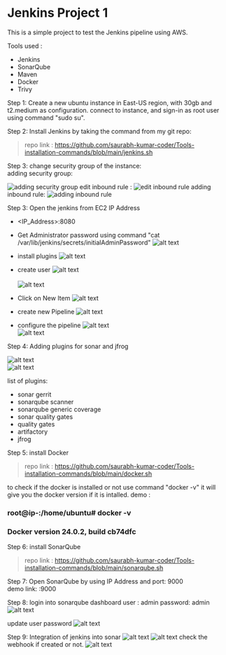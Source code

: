 # Jenkins Project 1

This is a simple project to test the Jenkins pipeline using AWS.

Tools used :

- Jenkins
- SonarQube
- Maven
- Docker
- Trivy

Step 1: Create a new ubuntu instance in East-US region, with 30gb and t2.medium as configuration.
connect to instance, and sign-in as root user using command "sudo su".

Step 2: Install Jenkins by taking the command from my git repo: <br>

> repo link : https://github.com/saurabh-kumar-coder/Tools-installation-commands/blob/main/jenkins.sh

Step 3: change security group of the instance: <br>
adding security group:

![adding security group](image.png)
edit inbound rule :
![edit inbound rule](image-1.png)
adding inbound rule:
![adding inbound rule](image-2.png)

Step 3: Open the jenkins from EC2 IP Address <br>

- <IP_Address>:8080
- Get Administrator password using command "cat /var/lib/jenkins/secrets/initialAdminPassword"
  ![alt text](image-3.png)
- install plugins
  ![alt text](image-4.png)
- create user
  ![alt text](image-5.png)
  <br>
  <br>
  ![alt text](image-6.png)

- Click on New Item
  ![alt text](image-7.png)

- create new Pipeline
  ![alt text](image-8.png)

- configure the pipeline
  ![alt text](image-9.png)
  <br>
  ![alt text](image-10.png)

Step 4: Adding plugins for sonar and jfrog

![alt text](image-11.png)
<br>
![alt text](image-13.png)

list of plugins:

- sonar gerrit
- sonarqube scanner
- sonarqube generic coverage
- sonar quality gates
- quality gates
- artifactory
- jfrog

Step 5: install Docker

> repo link : https://github.com/saurabh-kumar-coder/Tools-installation-commands/blob/main/docker.sh

to check if the docker is installed or not use command "docker -v"
it will give you the docker version if it is intalled.
demo :

### root@ip-<IP-Address>:/home/ubuntu# docker -v

### Docker version 24.0.2, build cb74dfc

Step 6: install SonarQube

> repo link : https://github.com/saurabh-kumar-coder/Tools-installation-commands/blob/main/sonarqube.sh

Step 7: Open SonarQube by using IP Address and port: 9000 <br>
demo link: <IP-Address>:9000

Step 8: login into sonarqube dashboard
user : admin
password: admin
![alt text](image-14.png)

update user password
![alt text](image-15.png)

Step 9: Integration of jenkins into sonar
![alt text](image-16.png)
![alt text](image-17.png)
check the webhook if created or not.
![alt text](image-18.png)
